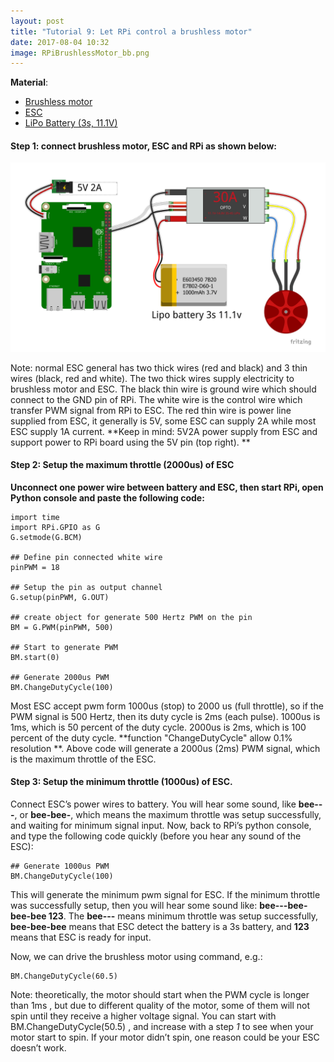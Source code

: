 ```yaml
---
layout: post
title: "Tutorial 9: Let RPi control a brushless motor"
date: 2017-08-04 10:32
image: RPiBrushlessMotor_bb.png
---
```



**Material**: 

 * [Brushless motor](https://www.banggood.com/Wholesale-XXD-A2212-KV1000-Brushless-Motor-H363-For-RC-Airplane-Quadcopter-p-57432.html)
 * [ESC ](https://www.banggood.com/Wholesale-XXD-HW30A-30A-Brushless-Motor-ESC-For-Airplane-Quadcopter-p-50621.html?rmmds=detail-left-hotproducts)
 * [LiPo Battery (3s, 11.1V)](http://www.ebay.com/bhp/3s-lipo-battery)



#### Step 1: connect brushless motor, ESC and RPi as shown below:

![](/images/RPiBrushlessMotor_bb.png)

Note: normal ESC general has two thick wires (red and black) and 3 thin wires (black, red and white).  The two thick wires supply electricity to brushless motor and ESC. The black thin wire is ground wire which should connect to the GND pin of RPi. The white wire is the control wire which transfer PWM signal from RPi to ESC. The red thin wire is power line supplied from ESC, it generally is 5V, some ESC can supply 2A while most ESC supply 1A current. **Keep in mind: 5V2A power supply from ESC and support power to RPi board using the 5V pin (top right). **


#### Step 2:  Setup the maximum throttle (2000us) of ESC

**Unconnect one power wire between battery and ESC, then start RPi, open Python console and paste the following code:**


~~~
import time
import RPi.GPIO as G   
G.setmode(G.BCM)

## Define pin connected white wire
pinPWM = 18

## Setup the pin as output channel
G.setup(pinPWM, G.OUT)

## create object for generate 500 Hertz PWM on the pin
BM = G.PWM(pinPWM, 500)

## Start to generate PWM
BM.start(0)

## Generate 2000us PWM
BM.ChangeDutyCycle(100)

~~~

Most ESC accept pwm form 1000us (stop) to 2000 us (full throttle), so if the PWM signal is 500 Hertz, then its duty cycle is 2ms (each pulse). 1000us is 1ms,  which is 50 percent of the duty cycle. 2000us is 2ms,  which is 100 percent of the duty cycle. **function "ChangeDutyCycle" allow 0.1% resolution **. Above code will generate a 2000us (2ms) PWM signal, which is the maximum throttle of the ESC. 

#### Step 3:  Setup the minimum throttle (1000us) of ESC. 

Connect ESC’s power wires to battery. You will hear some sound, like **bee---**, or **bee-bee-**, which means the maximum throttle was setup successfully, and waiting for minimum signal input. Now, back to RPi’s python console, and type the following code quickly (before you hear any sound of the ESC):


~~~
## Generate 1000us PWM
BM.ChangeDutyCycle(100)
~~~

This will generate the minimum pwm signal for ESC. If the minimum throttle was successfully setup, then you will hear some sound like: **bee---bee-bee-bee 123**. The **bee---** means minimum throttle was setup successfully, **bee-bee-bee** means that ESC detect the battery is a 3s battery, and **123** means that ESC is ready for input.


Now, we can drive the brushless motor using command, e.g.:

~~~
BM.ChangeDutyCycle(60.5)
~~~


Note: theoretically, the motor should start when the PWM cycle is longer than 1ms , but due to different quality of the motor, some of them will not spin until they receive a higher voltage signal. You can start with BM.ChangeDutyCycle(50.5) , and increase with a step *1* to see when your motor start to spin. If your motor didn’t spin, one reason could be your ESC doesn’t work. 
